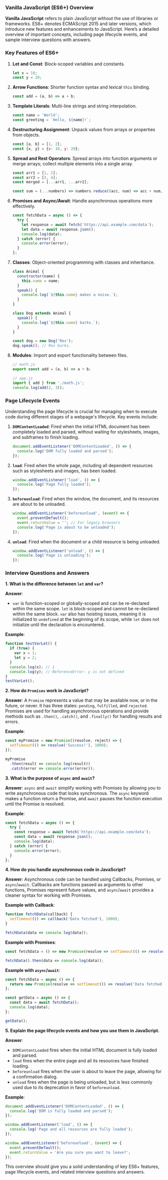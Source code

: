 ### Vanilla JavaScript (ES6+) Overview

**Vanilla JavaScript** refers to plain JavaScript without the use of libraries or frameworks. ES6+ denotes ECMAScript 2015 and later versions, which introduce new features and enhancements to JavaScript. Here’s a detailed overview of important concepts, including page lifecycle events, and sample interview questions with answers.

### Key Features of ES6+

1. **Let and Const**: Block-scoped variables and constants.
   ```javascript
   let x = 10;
   const y = 20;
   ```

2. **Arrow Functions**: Shorter function syntax and lexical `this` binding.
   ```javascript
   const add = (a, b) => a + b;
   ```

3. **Template Literals**: Multi-line strings and string interpolation.
   ```javascript
   const name = 'World';
   const greeting = `Hello, ${name}!`;
   ```

4. **Destructuring Assignment**: Unpack values from arrays or properties from objects.
   ```javascript
   const [a, b] = [1, 2];
   const {x, y} = {x: 10, y: 20};
   ```

5. **Spread and Rest Operators**: Spread arrays into function arguments or merge arrays; collect multiple elements into a single array.
   ```javascript
   const arr1 = [1, 2];
   const arr2 = [3, 4];
   const merged = [...arr1, ...arr2];
   
   const sum = (...numbers) => numbers.reduce((acc, num) => acc + num, 0);
   ```

6. **Promises and Async/Await**: Handle asynchronous operations more effectively.
   ```javascript
   const fetchData = async () => {
     try {
       let response = await fetch('https://api.example.com/data');
       let data = await response.json();
       console.log(data);
     } catch (error) {
       console.error(error);
     }
   };
   ```

7. **Classes**: Object-oriented programming with classes and inheritance.
   ```javascript
   class Animal {
     constructor(name) {
       this.name = name;
     }
     speak() {
       console.log(`${this.name} makes a noise.`);
     }
   }

   class Dog extends Animal {
     speak() {
       console.log(`${this.name} barks.`);
     }
   }

   const dog = new Dog('Rex');
   dog.speak(); // Rex barks.
   ```

8. **Modules**: Import and export functionality between files.
   ```javascript
   // math.js
   export const add = (a, b) => a + b;

   // app.js
   import { add } from './math.js';
   console.log(add(2, 3));
   ```

### Page Lifecycle Events

Understanding the page lifecycle is crucial for managing when to execute code during different stages of a webpage's lifecycle. Key events include:

1. **`DOMContentLoaded`**: Fired when the initial HTML document has been completely loaded and parsed, without waiting for stylesheets, images, and subframes to finish loading.
   ```javascript
   document.addEventListener('DOMContentLoaded', () => {
     console.log('DOM fully loaded and parsed');
   });
   ```

2. **`load`**: Fired when the whole page, including all dependent resources such as stylesheets and images, has been loaded.
   ```javascript
   window.addEventListener('load', () => {
     console.log('Page fully loaded');
   });
   ```

3. **`beforeunload`**: Fired when the window, the document, and its resources are about to be unloaded.
   ```javascript
   window.addEventListener('beforeunload', (event) => {
     event.preventDefault();
     event.returnValue = ''; // For legacy browsers
     console.log('Page is about to be unloaded');
   });
   ```

4. **`unload`**: Fired when the document or a child resource is being unloaded.
   ```javascript
   window.addEventListener('unload', () => {
     console.log('Page is unloading');
   });
   ```

### Interview Questions and Answers

**1. What is the difference between `let` and `var`?**

**Answer**: 
- `var` is function-scoped or globally-scoped and can be re-declared within the same scope. `let` is block-scoped and cannot be re-declared within the same block. `var` also has hoisting issues, meaning it is initialized to `undefined` at the beginning of its scope, while `let` does not initialize until the declaration is encountered.

**Example**:
```javascript
function testVarLet() {
  if (true) {
    var x = 1;
    let y = 2;
  }
  console.log(x); // 1
  console.log(y); // ReferenceError: y is not defined
}
testVarLet();
```

**2. How do `Promises` work in JavaScript?**

**Answer**: 
A `Promise` represents a value that may be available now, or in the future, or never. It has three states: `pending`, `fulfilled`, and `rejected`. Promises are used for handling asynchronous operations and provide methods such as `.then()`, `.catch()`, and `.finally()` for handling results and errors.

**Example**:
```javascript
const myPromise = new Promise((resolve, reject) => {
  setTimeout(() => resolve('Success!'), 1000);
});

myPromise
  .then(result => console.log(result))
  .catch(error => console.error(error));
```

**3. What is the purpose of `async` and `await`?**

**Answer**: 
`async` and `await` simplify working with Promises by allowing you to write asynchronous code that looks synchronous. The `async` keyword makes a function return a Promise, and `await` pauses the function execution until the Promise is resolved.

**Example**:
```javascript
const fetchData = async () => {
  try {
    const response = await fetch('https://api.example.com/data');
    const data = await response.json();
    console.log(data);
  } catch (error) {
    console.error(error);
  }
};
```

**4. How do you handle asynchronous code in JavaScript?**

**Answer**: 
Asynchronous code can be handled using Callbacks, Promises, or `async`/`await`. Callbacks are functions passed as arguments to other functions, Promises represent future values, and `async`/`await` provides a cleaner syntax for working with Promises.

**Example with Callback**:
```javascript
function fetchData(callback) {
  setTimeout(() => callback('Data fetched'), 1000);
}

fetchData(data => console.log(data));
```

**Example with Promises**:
```javascript
const fetchData = () => new Promise(resolve => setTimeout(() => resolve('Data fetched'), 1000));

fetchData().then(data => console.log(data));
```

**Example with `async`/`await`**:
```javascript
const fetchData = async () => {
  return new Promise(resolve => setTimeout(() => resolve('Data fetched'), 1000));
};

const getData = async () => {
  const data = await fetchData();
  console.log(data);
};

getData();
```

**5. Explain the page lifecycle events and how you use them in JavaScript.**

**Answer**:
- `DOMContentLoaded` fires when the initial HTML document is fully loaded and parsed.
- `load` fires when the entire page and all its resources have finished loading.
- `beforeunload` fires when the user is about to leave the page, allowing for a confirmation dialog.
- `unload` fires when the page is being unloaded, but is less commonly used due to its deprecation in favor of `beforeunload`.

**Example**:
```javascript
document.addEventListener('DOMContentLoaded', () => {
  console.log('DOM is fully loaded and parsed');
});

window.addEventListener('load', () => {
  console.log('Page and all resources are fully loaded');
});

window.addEventListener('beforeunload', (event) => {
  event.preventDefault();
  event.returnValue = 'Are you sure you want to leave?';
});
```

This overview should give you a solid understanding of key ES6+ features, page lifecycle events, and related interview questions and answers.